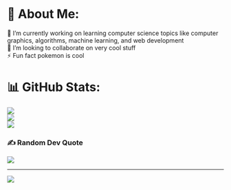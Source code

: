 # 💫 About Me:
🔭 I’m currently working on learning computer science topics like computer graphics, algorithms, machine learning, and web development<br>👯 I’m looking to collaborate on very cool stuff<br>⚡ Fun fact pokemon is cool

# 📊 GitHub Stats:
![](https://github-readme-stats.vercel.app/api?username=rauldhs&theme=dark&hide_border=false&include_all_commits=false&count_private=true)<br/>
![](https://github-readme-streak-stats.herokuapp.com/?user=rauldhs&theme=dark&hide_border=false)<br/>
![](https://github-readme-stats.vercel.app/api/top-langs/?username=rauldhs&theme=dark&hide_border=false&include_all_commits=false&count_private=true&layout=compact)

### ✍️ Random Dev Quote
![](https://quotes-github-readme.vercel.app/api?type=horizontal&theme=radical)

---
[![](https://visitcount.itsvg.in/api?id=rauldhs&icon=0&color=0)](https://visitcount.itsvg.in)
<!-- Proudly created with GPRM ( https://gprm.itsvg.in ) -->

